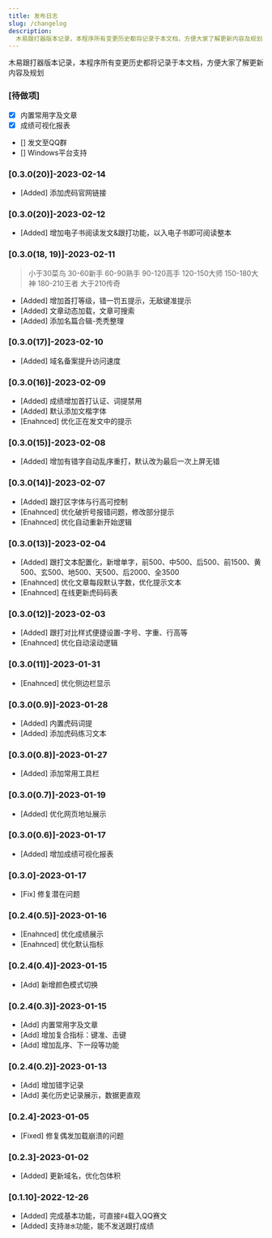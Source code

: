 ```yaml
---
title: 发布日志
slug: /changelog
description:
  木易跟打器版本记录，本程序所有变更历史都将记录于本文档，方便大家了解更新内容及规划
---
```

木易跟打器版本记录，本程序所有变更历史都将记录于本文档，方便大家了解更新内容及规划

### [待做项]
- [x] 内置常用字及文章
- [x] 成绩可视化报表
- [] 发文至QQ群
- [] Windows平台支持
### [0.3.0(20)]-2023-02-14
- [Added] 添加虎码官网链接
### [0.3.0(20)]-2023-02-12
- [Added] 增加电子书阅读发文&跟打功能，以入电子书即可阅读整本
### [0.3.0(18, 19)]-2023-02-11
> 小于30菜鸟 30-60新手 60-90熟手 90-120高手 120-150大师 150-180大神 180-210王者 大于210传奇

- [Added] 增加首打等级，错一罚五提示，无敌键准提示
- [Added] 文章动态加载，文章可搜索
- [Added] 添加名篇合辑-秃秃整理

### [0.3.0(17)]-2023-02-10
- [Added] 域名备案提升访问速度
### [0.3.0(16)]-2023-02-09
- [Added] 成绩增加首打认证、词提禁用
- [Added] 默认添加文楷字体
- [Enahnced] 优化正在发文中的提示
### [0.3.0(15)]-2023-02-08
- [Added] 增加有错字自动乱序重打，默认改为最后一次上屏无错
### [0.3.0(14)]-2023-02-07
- [Added] 跟打区字体与行高可控制
- [Enahnced] 优化破折号报错问题，修改部分提示
- [Enahnced] 优化自动重新开始逻辑
### [0.3.0(13)]-2023-02-04
- [Added] 跟打文本配置化，新增单字，前500、中500、后500、前1500、黄500、玄500、地500、天500、后2000、全3500
- [Enahnced] 优化文章每段默认字数，优化提示文本
- [Enahnced] 在线更新虎码码表
### [0.3.0(12)]-2023-02-03
- [Added] 跟打对比样式便捷设置-字号、字重、行高等
- [Enahnced] 优化自动滚动逻辑
### [0.3.0(11)]-2023-01-31
- [Enahnced] 优化侧边栏显示
### [0.3.0(0.9)]-2023-01-28
- [Added] 内置虎码词提
- [Added] 添加虎码练习文本
### [0.3.0(0.8)]-2023-01-27
- [Added] 添加常用工具栏
### [0.3.0(0.7)]-2023-01-19
- [Added] 优化网页地址展示
### [0.3.0(0.6)]-2023-01-17
- [Added] 增加成绩可视化报表
### [0.3.0]-2023-01-17
- [Fix] 修复潜在问题
### [0.2.4(0.5)]-2023-01-16
- [Enahnced] 优化成绩展示
- [Enahnced] 优化默认指标
### [0.2.4(0.4)]-2023-01-15
- [Add] 新增颜色模式切换
### [0.2.4(0.3)]-2023-01-15
- [Add] 内置常用字及文章
- [Add] 增加复合指标：键准、击键
- [Add] 增加乱序、下一段等功能
### [0.2.4(0.2)]-2023-01-13
- [Add] 增加错字记录
- [Add] 美化历史记录展示，数据更直观
### [0.2.4]-2023-01-05
- [Fixed] 修复偶发加载崩溃的问题
### [0.2.3]-2023-01-02
- [Added] 更新域名，优化包体积
### [0.1.10]-2022-12-26
- [Added] 完成基本功能，可直接`F4`载入QQ赛文
- [Added] 支持`潜水`功能，能不发送跟打成绩
